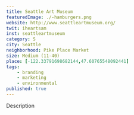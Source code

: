 ```yaml
---
title: Seattle Art Museum
featuredImage: ./-hamburgers.png
website: http://www.seattleartmuseum.org/
twit: iheartsam
inst: seattleartmuseum
category: S
city: Seattle
neighborhood: Pike Place Market
size: Medium (11-40)
place: [-122.33791698682144,47.60765548092441]
tags:
    - branding
    - marketing
    - environmental
published: true
---
```


Description
